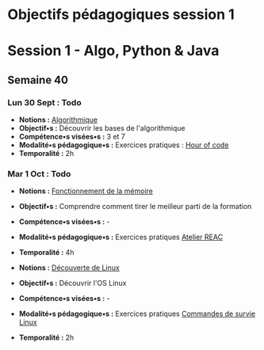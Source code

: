 # Objectifs pédagogiques session 1

# Session 1 - Algo, Python & Java
## Semaine 40
### **Lun 30 Sept :** Todo
* **Notions :** [Algorithmique](../course/algorithmes.md)
* **Objectif•s :** Découvrir les bases de l'algorithmique
* **Compétence•s visées•s :** 3 et 7
* **Modalité•s pédagogique•s :** Exercices pratiques : [Hour of code](https://studio.code.org/s/mc/stage/1/puzzle/1)
* **Temporalité :** 2h

### **Mar 1 Oct :** Todo
* **Notions :** [Fonctionnement de la mémoire](../course/reussir-la-formation.md)
* **Objectif•s :** Comprendre comment tirer le meilleur parti de la formation
* **Compétence•s visées•s :** -
* **Modalité•s pédagogique•s :** Exercices pratiques [Atelier REAC](../presentation/reussir-la-formation.html)
* **Temporalité :** 4h

* **Notions :** [Découverte de Linux](../course/linux.md)
* **Objectif•s :** Découvrir l'OS Linux
* **Compétence•s visées•s :** -
* **Modalité•s pédagogique•s :** Exercices pratiques [Commandes de survie Linux](../exercice/linux.html)
* **Temporalité :** 2h